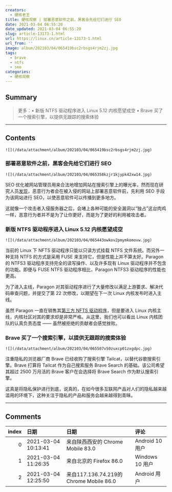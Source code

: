 ```yaml
---
creators:
  - 硬核老王
title: 硬核观察 | 部署恶意软件之前，黑客会先给它们进行 SEO
date: 2021-03-04 06:55:20
date_updated: 2021-03-04 06:55:20
slug: article-13173-1.html
url: https://linux.cn/article-13173-1.html
url_from: ''
image: album/202103/04/065419bsc2rbsgs4rjm2zj.jpg
tags:
  - brave
  - ntfs
  - seo
categories:
  - 硬核观察
---
```


## Summary

> 更多：• 新版 NTFS 驱动程序进入 Linux 5.12 内核愿望成空 • Brave 买了一个搜索引擎，以提供无跟踪的搜索体验

***

<!-- more -->

## Contents

`![](/data/attachment/album/202103/04/065419bsc2rbsgs4rjm2zj.jpg)`

### 部署恶意软件之前，黑客会先给它们进行 SEO

`![](/data/attachment/album/202103/04/065358kzjr1kjypk42xw14.jpg)`

SEO 优化被网站管理员用来合法地增加网站在搜索引擎上的曝光率，然而现在研究人员[发现](https://news.sophos.com/en-us/2021/03/01/gootloader-expands-its-payload-delivery-options)，恶意行为者会在被入侵的网站上部署恶意软件前，先利用 SEO 手段为该网站进行 SEO，以使恶意软件可以传播到更多地方。

这就像一个攻击者入侵服务器之后，会堵上各种可能的安全漏洞以“独占”这台肉鸡一样，恶意行为者并不是为了让你更好，而是为了更好的利用被攻击者。

### 新版 NTFS 驱动程序进入 Linux 5.12 内核愿望成空

`![](/data/attachment/album/202103/04/065443owkov2pmymkomovw.jpg)`

当前的 Linux 下 NFTS 驱动程序只能以只读方式挂载 NTFS 文件系统。而另外一种支持 NTFS 的方式是采用 FUSE 来支持它，但是性能上并不算太好。Paragon 的 NTFS3 驱动程序支持完全的读写操作、以及许多现有 Linux 驱动程序并不包含的功能。即便与 FUSE NTFS 驱动程序相比，Paragon NTFS3 驱动程序的性能也更高。

为了进入主线，Paragon 对其驱动程序进行了大量修改以满足上游要求、解决代码审查问题，并提交了第 22 次修改，以期望在下一次 Linux 内核发布时进入主线。

虽然 Paragon 一直在销售其[第三方 NFTS 驱动程序](https://www.paragon-software.com/home/ntfs-linux-professional/)，但是要进入 Linux 内核主线，内核社区对其的要求却是非常严格。从这里，我们也可以看出 Linux 内核团队的认真负责态度 —— 虽然被拒绝的贡献者会感觉挫败。

### Brave 买了一个搜索引擎，以提供无跟踪的搜索体验

`![](/data/attachment/album/202103/04/065507v50zuxcp01zxgdpc.jpg)`

注重隐私的浏览器厂商 Brave 已经收购了搜索引擎 Tailcat，以替代谷歌搜索引擎。Brave 打算将 Tailcat 作为自己搜索服务 Brave Search 的基础。该公司希望其超过 2500 万月活的 Brave 客户在会选择将 Brave Search 作为默认搜索引擎。

这真是将隐私保护进行到底，说真的，在如今很多互联网产品对人们的隐私越来越滥用的环境下，这种关注于隐私的产品和服务会越来越得到青睐。

***

## Comments

|   index | 日期                | 日期                                                 | 评论                               |
|--------:|:--------------------|:-----------------------------------------------------|:-----------------------------------|
|       0 | 2021-03-04 10:13:41 | 来自陕西西安的 Chrome Mobile 83.0|Android 10 用户    | 并不相信 Brave                     |
|       1 | 2021-03-04 11:26:35 | 来自北京的 Firefox 86.0|Windows 10 用户              | 对隐私无感                         |
|       2 | 2021-03-04 12:25:50 | 来自117.136.74.219的 Chrome Mobile 86.0|Android 用户 | 支持Brave。火狐用的最多，brave其次 |
